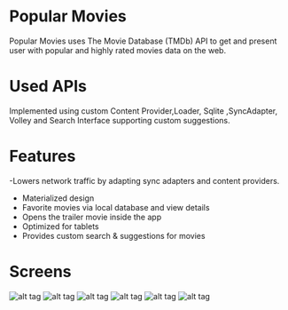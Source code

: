 # Popular Movies

Popular Movies uses The Movie Database (TMDb) API to get and present user with popular and highly rated movies data on the web.
# Used APIs 
Implemented using custom Content Provider,Loader, Sqlite ,SyncAdapter, Volley and Search Interface supporting custom suggestions.

# Features
-Lowers network traffic by adapting sync adapters and content providers.
- Materialized design
- Favorite movies via local database and view details 
- Opens the trailer movie inside the app
- Optimized for tablets
- Provides custom search & suggestions for movies

# Screens
![alt tag](https://cloud.githubusercontent.com/assets/18499393/25454654/ebad992a-2ad5-11e7-8b10-00a8b724c793.png)
![alt tag](https://cloud.githubusercontent.com/assets/18499393/25454661/f0d85fac-2ad5-11e7-81e4-8666e4c6a397.png)
![alt tag](https://cloud.githubusercontent.com/assets/18499393/25454664/f4ec155c-2ad5-11e7-93c7-2f94eb8ba1c2.png)
![alt tag](https://cloud.githubusercontent.com/assets/18499393/25454669/f86d6d7a-2ad5-11e7-864f-e304204821ce.png)
![alt tag](https://cloud.githubusercontent.com/assets/18499393/25454672/fafe363c-2ad5-11e7-996e-7cccbcc4d5c9.png)
![alt tag](https://cloud.githubusercontent.com/assets/18499393/25454676/fdc56070-2ad5-11e7-8aaf-6edbd39b464b.png)
